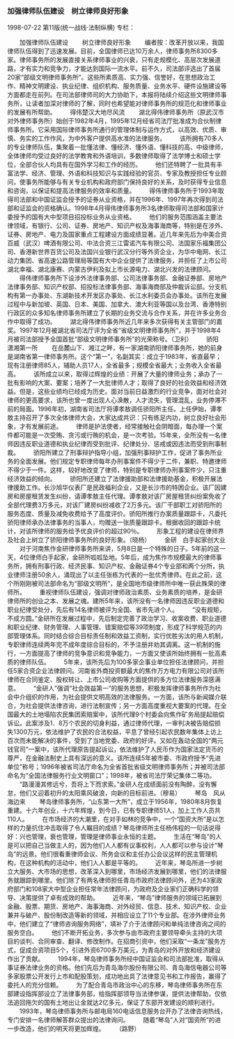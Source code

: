 ### 加强律师队伍建设　树立律师良好形象

1998-07-22
第11版(统一战线·法制纵横)
专栏：

　　加强律师队伍建设
　　树立律师良好形象
　　编者按：改革开放以来，我国律师队伍得到了迅速发展。目前，全国律师已达10万余人，律师事务所8300多家。律师事务所的发展直接关系律师事业的兴衰，只有走规模化、高层次发展道路，才有实力和竞争力，才能达到国际一流水平。前不久，司法部评选出了首届20家“部级文明律师事务所”。这些所素质高、实力强、信誉好，在思想政治工作、精神文明建设、执业纪律、组织机构、服务质量、业务水平、硬件设施建设等方面都走在前列。在司法部律师司的大力协助下，本报将陆续介绍这些文明律师事务所，让读者加深对律师的了解，同时也希望能对律师事务所的规范化和律师事业的发展有所帮助。
　　得伟楚汉大地尽风流
　　湖北得伟律师事务所（原武汉市对外律师事务所）始创于1982年4月，1995年12月经省司法厅批准成为合伙制律师事务所。它采用国际律师事务所通行的管理体制与运作方式，以高效、优质、审慎、务实的工作作风，为中外客户提供高水准的法律服务。
　　该所拥有70多人的专业律师队伍，集聚着一批懂法律、懂经济、懂外语、懂科技的高、中级律师，全体律师均受过良好的法学教育和外语培训，多数律师取得了法学博士和硕士学位，全部合伙人均具有在国外学习和工作的经历。
　　他们还特聘了一批具有丰富法学、经济、管理、外语和科技知识与实践经验的官员、专家及教授担任专业顾问，使事务所能够与有关专业机构和政府部门保持良好的关系，及时获得专业信息和咨询，以保证和提高法律服务的效率和质量。
　　得伟律师事务所于1993年取得司法部和中国证监会授予的证券从业资格，并在1996年、1997年再次得到司法部和证监会的资格确认。1998年4月得伟律师事务所3名律师取得司法部和国家计委授予的国有大中型项目招投标业务从业资格。
　　他们的服务范围涵盖主要法律领域，有银行、公司、证券、房地产、知识产权及海事海商等，特别是在涉外、证券、房地产、电力及国家重点工程建设方面成绩显著。近几年来先后为中美合资百威（武汉）啤酒有限公司、中法合资三江雷诺汽车有限公司、法国家乐福集团公司、香港新世界百货公司及法国兴业银行武汉分行等外资企业，为华中电网、长江动力集团、省高速公路管理局等国有大中企业提供了法律服务，并担任了上市公司湖北幸福、湖北康赛、内蒙古伊利及拟上市长源电力、湖北兴发的法律顾问。
　　得伟律师事务所下设涉外法律事务部、公司法律事务部、金融证券部、房地产法律事务部、知识产权部、招投标法律事务部、海事海商部及仲裁诉讼部。分支机构有第一办事处、东湖新技术开发区办事处、长江水利委员会办事处。该所在发展过程中与新加坡、英国、日本、美国、加拿大、澳大利亚等国以及台湾、香港特别行政区的众多知名律师事务所建立了长期的业务交流与合作关系，并在许多业务合作中取得了成功。
　　湖北得伟律师事务所近几年来多次获得有关主管部门的嘉奖。1997年12月被湖北省司法厅评为全省“省级文明律师事务所”，并于1998年4月被司法部授予全国首批“部级文明律师事务所”的光荣称号。（卫利）
　　骄阳　潇湘第一所
　　在岳麓山下、湘江之畔，有一家湖南骄阳律师事务所，她的前身是湖南省第一律师事务所。这个“第一”，名副其实：成立于1983年，省直最早；现有注册律师85人，辅助人员17人，全省最多；规模全省最大；业务收入全省最高。
　　该所成立以来，取得过辉煌的业绩：开展了大量的律师业务；承办了一批有影响的大案、要案；培养了一大批律师人才；取得了良好的社会效益和经济效益。但是，这些业绩均已经成为历史。面对当前日益激烈的行业竞争，面对社会对律师的更高要求，该所也曾一度出现人心涣散，人才流失，管理混乱，业务停滞不前的局面。1996年初，湖南省司法厅将谭孝敖调任骄阳所主任。上任伊始，谭孝敖主持召开了多次全体律师大会，大家达成共识：只有练足内功，树立良好社会形象，才有发展前途。
　　律师是护法使者，经常接触社会阴暗面，每办理一个案件都可能是一次受贿、贪污或行贿的机会，是一次考验。15年来，全所没有一名律师因违反职业道德和执业纪律而受到批评、纪律处分、惩戒或因违法而受到刑事制裁。
　　骄阳所建立了刑事辩护指导小组，加强刑事辩护工作，促进了事务所业务的全面发展。他们规定专职律师每年办刑事案件不得少于二件，兼职、特邀律师不得少于一件。这样，较好地改变了律师，特别是专职律师办刑事案件少，只注重经济效益的倾向。
　　骄阳所还建立了法律援助部和法律援助基金，积极开展法律援助工作。长沙旭华仪表厂是民政福利企业，又是长沙市的特困企业。该厂因建房和房屋租赁发生纠纷，请谭孝敖主任代理。谭孝敖对该厂房屋租赁纠纷案免收了全部代理费3万多元，对该厂建房纠纷减收了2万多元。该厂干部职工对骄阳所的服务态度、质量及减免收费给予了高度评价。骄阳所推行办案质量跟踪卡，凡委托骄阳律师承办法律事务的当事人，均赠送一张质量跟踪卡。根据收回的跟踪卡统计，对该所律师的服务给予优良评价的超过90％。
　　形象工程的建设在律师界及社会上树立了骄阳律师事务所的良好形象。（晓杨）
　　金研　白手起家创大业
　　对于河南焦作金研律师事务所来讲，5月8日是一个特殊的日子。5年前的这一天，4位律师白手起家，金研所呱呱坠地。5年后，成为焦作市规模最大的律师事务所，拥有刑事行政、经济民事、知识产权、金融证券4个专业部和两个分所，执业律师注册50余人，涌现出了以主任张栋为代表的一批优秀律师。在此之前，这个所刚刚被司法部命名为“部级文明所”，是全国地市级律师所中唯一获此殊荣的律师所。
　　重视律师队伍建设，强调对律师政治素质、业务素质的培养，是金研律师所的创业之本、发展之魂。建所5年来，该所没有一名律师因违反职业道德和职业纪律受处分，先后有14名律师被评为全国、省市先进个人。
　　“没有规矩，不成方圆。”金研所在发展过程中，先后制定完善了政治学习、收案收费、职业道德和职业纪律、财务管理、人事管理、错案赔偿等39项制度，形成了科学规范的内部管理体系。同时结合综合目标责任制和效益工资制，实行优胜劣汰的用人机制，专职律师连续两年完不成年度综合目标的，不予注册并劝其调离。这一机制的施行，一方面提高了律师的竞争意识和竞争能力，一方面又使该所始终拥有一批高素质的律师队伍。
　　5年来，该所先后为100多家企事业单位担任法律顾问，并担任5家合资企业法律顾问。河南省外商投资额最大的焦作万方电力有限公司对该所律师在合同鉴定、股权转让、上市公司收购等方面提供的多方位法律服务深感满意。
　　“金研人”强调“社会效益第一”的服务思想，积极发挥律师事务所作为社会中介组织的作用，为社会提供文明高效的法律服务。一方面，该所与新闻媒介联合，为社会提供法律咨询，进行法制宣传；另一方面高度重视大要案的代理。在全国最大的土地塌陷农民集团索赔案中，该所代理9个村委会向焦作矿务局提起赔偿诉讼。此案涉及1．8万个农民的切身利益，通过律师代理，一审判决被告赔偿损失1300万元，依法维护了农民的合法权益，平息了曾经引起农民数年集体上访上百次而未能解决的事件，受到了当地党委、政府的好评。又如在轰动全国的“两元钱官司”一案中，该所代理原告提起诉讼，依法维护了人民币作为国家法定货币的尊严，在金融法制史上具有深远的意义。该所连续5年被市委、市政府授予“先进单位”称号；1996年被省司法厅命名为全省首批省级文明律师事务所；并被司法部命名为“全国法律服务行业文明窗口”；1998年，被省司法厅荣记集体二等功。
　　“路漫漫其修远兮，吾将上下而求索。”金研人在成绩面前没有陶醉，没有懈怠，他们又迎着初升的太阳乘风破浪，向新的目标前进。（穆易）
　　琴岛　风从海边来
　　琴岛律师事务所，“山东第一大所”，成立于1956年，1980年8月恢复重建。十六年创业，十六年辉煌，到今日，已有专职律师51人，加上工作人员共110人。
　　在市场经济的大潮里，在对手如林的竞争中，一个“国资大所”是以怎样的力量抗住冲击取得了令人瞩目的成绩？琴岛律师所主任杨伟程的一句话说得好：兴也管理，衰也管理，管理是律师事业永恒的主题。
　　生活在“琴岛”的人是可以把自己当做主人的，因为他们人人都有议事权利，人人都可以参与设计“琴岛”的远景。他们很看重律师会议、所务会议和主任办公会议这样的民主管理机构，在这种机构的活动中，他们人人都是平等的。
　　近年来，琴岛所进一步树立大服务、大市场的思想，改革深入到哪里，市场经济发展到哪里，他们的法律服务就跟踪到哪里。他们除了有两名律师担任青岛市政府法律顾问外，还为43家政府部门和108家大中型企业担任常年法律顾问，为政府及企业家们正确科学的领导、决策提供了卓有成效的帮助。
　　近年来，“琴岛”律师服务的领域已拓展到金融、股票、期货、房地产、海事海商、对外经贸、信息、技术、知识产权、企业兼并与破产、股份制改造等新的领域，并相应设立了11个专业部。在涉外律师业务中，他们建立了“律师咨询服务网络”，填补了介于法律顾问和单纯法律咨询之间的服务空白。
　　他们不断开拓业务，多次参与由市政府主要领导牵头主持的大项目的谈判、合同审查、翻译、修改制作。在招商引资中，他们采取“一条龙”服务方式，促成合资项目5个，引进外资6700多万美元，为青岛的对外开放和经济建设作出了贡献。
　　1994年，琴岛律师事务所经中国证监会和司法部批准，取得从事证券法律业务的资格。他们先后为青岛海尔股份有限公司、青岛海信电器公司等多家股票公开发行上市和配股策划，成功地出具了法律意见书和工作报告，赢得了委托人的充分信赖。
　　为了配合青岛市政治中心的东移，琴岛律师事务所在东部建设指挥部设立了法律事务部，给指挥部领导当法律参谋，提供法律帮助，仅依法追回拖欠的国有土地出让金就达2亿多元，保证了东部开发建设的顺利进行。
　　1993年，琴岛律师事务所与邮电局160电话信息服务台开办了法律咨询热线，专门安排一名律师解答群众提出的法律询问。
　　随着“琴岛”人对“国资所”的进一步改造，他们的明天将更加辉煌。
　　（路野）
